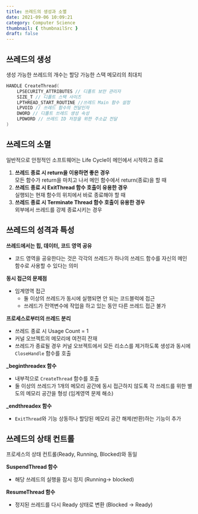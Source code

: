 ```yaml
---
title: 쓰레드의 생성과 소멸
date: 2021-09-06 10:09:21
category: Computer Science
thumbnail: { thumbnailSrc }
draft: false
---
```


## 쓰레드의 생성

생성 가능한 쓰레드의 개수는 할당 가능한 스택 메모리의 최대치

```c
HANDLE CreateThread(
	LPSECURITY_ATTRIBUTES // 디폴트 보안 관리자
	SIZE_T // 디폴트 스택 사이즈
	LPTHREAD_START_ROUTINE //쓰레드 Main 함수 설정
	LPVOID // 쓰레드 함수의 전달인자
	DWORD // 디폴트 쓰레드 생성 속성
	LPDWORD // 쓰레드 ID 저장을 위한 주소값 전달
)
```

## 쓰레드의 소멸

일반적으로 안정적인 소프트웨어는 Life Cycle이 메인에서 시작하고 종료

1. **쓰레드 종료 시 return을 이용하면 좋은 경우**  
	모든 함수가 return을 마치고 나서 메인 함수에서 return(종료)을 할 때
2. **쓰레드 종료 시 ExitThread 함수 호출이 유용한 경우**  
	실행되는 현재 함수의 위치에서 바로 종료해야 할 때
3. **쓰레드 종료 시 Terminate Thread 함수 호출이 유용한 경우**  
	외부에서 쓰레드를 강제 종료시키는 경우

## 쓰레드의 성격과 특성

**쓰레드에서는 힙, 데이터, 코드 영역 공유**

- 코드 영역을 공유한다는 것은 각각의 쓰레드가 하나의 쓰레드 함수를 자신의 메인 함수로 사용할 수 있다는 의미

**동시 접근의 문제점**

- 임계영역 접근  
	- 둘 이상의 쓰레드가 동시에 실행되면 안 되는 코드블럭에 접근
	- 쓰레드가 전역변수에 작업을 하고 있는 동안 다른 쓰레드 접근 불가

**프로세스로부터의 쓰레드 분리**

- 쓰레드 종료 시 Usage Count = 1
- 커널 오브젝트의 메모리에 여전히 잔재
- 쓰레드가 종료될 경우 커널 오브젝트에서 모든 리소스를 제거하도록 생성과 동시에 ``CloseHandle`` 함수를 호출

**_beginthreadex 함수**

- 내부적으로 ``CreateThread`` 함수를 호출
- 둘 이상의 쓰레드가 1개의 메모리 공간에 동시 접근하지 않도록 각 쓰레드를 위한 별도의 메모리 공간을 형성 (임계영역 문제 해소)

**_endthreadex 함수**

- ``ExitThread``와 기능 상동하나 할당된 메모리 공간 해제(반환)하는 기능이 추가

## 쓰레드의 상태 컨트롤

프로세스의 상태 컨트롤(Ready, Running, Blocked)와 동일

**SuspendThread 함수**

- 해당 쓰레드의 실행을 잠시 정지 (Running→ blocked)

**ResumeThread 함수**

- 정지된 쓰레드를 다시 Ready 상태로 변환 (Blocked → Ready)